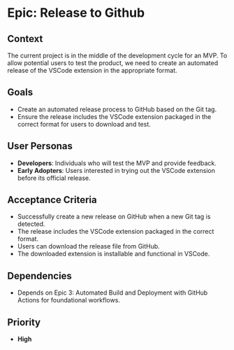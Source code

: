# Epic: Release to Github

## Context

The current project is in the middle of the development cycle for an MVP. To allow potential users to test the product,
we need to create an automated release of the VSCode extension in the appropriate format.

## Goals

- Create an automated release process to GitHub based on the Git tag.
- Ensure the release includes the VSCode extension packaged in the correct format for users to download and test.

## User Personas

- **Developers**: Individuals who will test the MVP and provide feedback.
- **Early Adopters**: Users interested in trying out the VSCode extension before its official release.

## Acceptance Criteria

- Successfully create a new release on GitHub when a new Git tag is detected.
- The release includes the VSCode extension packaged in the correct format.
- Users can download the release file from GitHub.
- The downloaded extension is installable and functional in VSCode.

## Dependencies

- Depends on Epic 3: Automated Build and Deployment with GitHub Actions for foundational workflows.

## Priority

- **High**
